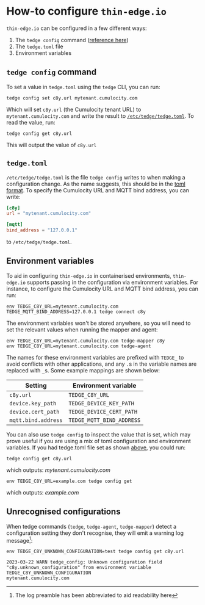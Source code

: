 # How-to configure `thin-edge.io`

`thin-edge.io` can be configured in a few different ways:

1. The `tedge config` command ([reference here](../../references/tedge-config.md))
2. The `tedge.toml` file
3. Environment variables

## `tedge config` command

To set a value in `tedge.toml` using the `tedge` CLI, you can run:

```command
tedge config set c8y.url mytenant.cumulocity.com
```

Which will set `c8y.url` (the Cumulocity tenant URL) to `mytenant.cumulocity.com` and write the result to [`/etc/tedge/tedge.toml`](#tedgetoml). To read the value, run:

```command
tedge config get c8y.url
```

This will output the value of `c8y.url`

## `tedge.toml`

`/etc/tedge/tedge.toml` is the file `tedge config` writes to when making a configuration change. As the name suggests, this should be in the [toml format](https://toml.io/). To specify the Cumulocity URL and MQTT bind address, you can write:

```toml
[c8y]
url = "mytenant.cumulocity.com"

[mqtt]
bind_address = "127.0.0.1"
```

to `/etc/tedge/tedge.toml`.

## Environment variables

To aid in configuring `thin-edge.io` in containerised environments, `thin-edge.io` supports passing in the configuration via environment variables. For instance, to configure the Cumulocity URL and MQTT bind address, you can run:

```command
env TEDGE_C8Y_URL=mytenant.cumulocity.com TEDGE_MQTT_BIND_ADDRESS=127.0.0.1 tedge connect c8y 
```

The environment variables won't be stored anywhere, so you will need to set the relevant values when running the mapper and agent:

```command
env TEDGE_C8Y_URL=mytenant.cumulocity.com tedge-mapper c8y 
env TEDGE_C8Y_URL=mytenant.cumulocity.com tedge-agent 
```

The names for these environment variables are prefixed with `TEDGE_` to avoid conflicts with other applications, and any `.`s in the variable names are replaced with `_`s. Some example mappings are shown below:

| Setting             | Environment variable      |
| ------------------- | ------------------------- |
| `c8y.url`           | `TEDGE_C8Y_URL`           |
| `device.key_path`   | `TEDGE_DEVICE_KEY_PATH`   |
| `device.cert_path`  | `TEDGE_DEVICE_CERT_PATH`  |
| `mqtt.bind.address` | `TEDGE_MQTT_BIND_ADDRESS` |

You can also use `tedge config` to inspect the value that is set, which may prove useful if you are using a mix of toml configuration and environment variables. If you had tedge.toml file set as shown [above](#tedgetoml), you could run:

```command
tedge config get c8y.url
```

which outputs: *mytenant.cumulocity.com*

```command
env TEDGE_C8Y_URL=example.com tedge config get
```

which outputs: *example.com*

## Unrecognised configurations

When tedge commands (`tedge`, `tedge-agent`, `tedge-mapper`) detect a configuration setting they don't recognise, they will emit a warning log message[^1]:

```command
env TEDGE_C8Y_UNKNOWN_CONFIGURATION=test tedge config get c8y.url
```

```log
2023-03-22 WARN tedge_config: Unknown configuration field "c8y.unknown_configuration" from environment variable TEDGE_C8Y_UNKNOWN_CONFIGURATION
mytenant.cumulocity.com
```

[^1]: The log preamble has been abbreviated to aid readability here